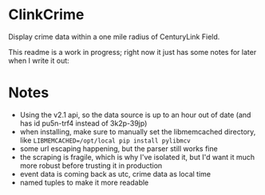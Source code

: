 # ClinkCrime
Display crime data within a one mile radius of CenturyLink Field.

This readme is a work in progress; right now it just has some notes for later when I write it out:

# Notes
- Using the v2.1 api, so the data source is up to an hour out of date (and has id pu5n-trf4 instead of 3k2p-39jp)
- when installing, make sure to manually set the libmemcached directory, like
    `LIBMEMCACHED=/opt/local pip install pylibmcv`
- some url escaping happening, but the parser still works fine
- the scraping is fragile, which is why I've isolated it, but I'd want it much more robust before trusting it in production
- event data is coming back as utc, crime data as local time
- named tuples to make it more readable
